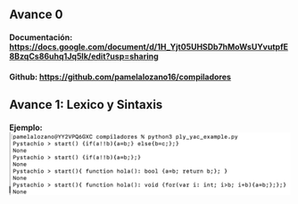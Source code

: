 ## Avance 0

#### Documentación: https://docs.google.com/document/d/1H_Yjt05UHSDb7hMoWsUYvutpfE8BzqCs86uhq1Jq5lk/edit?usp=sharing

#### Github: https://github.com/pamelalozano16/compiladores

## Avance 1: Lexico y Sintaxis

#### Ejemplo: ![Avance1](/Avance1_tests.png "Avance1")
